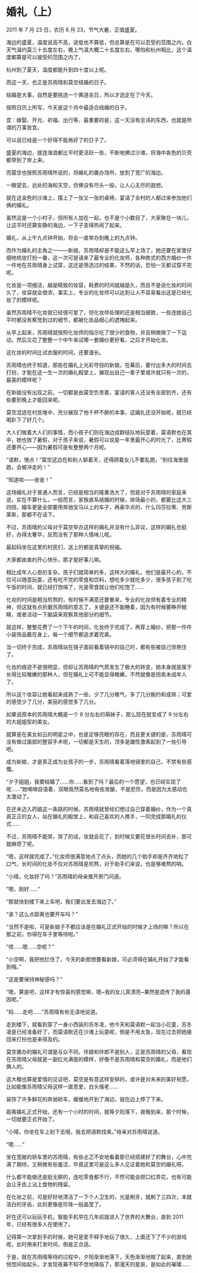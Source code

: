 # 婚礼（上）

2011 年 7 月 23 日，农历 6 月 23，节气大暑，正值盛夏。

海边的盛夏，温度说高不高，说低也不算低，但总算是在可以忍受的范围之内，白天气温约莫三十五度左右，晚上气温大概二十五度左右，哪怕和杭州相比，这个温度都算是可以接受的范围之内了。

杭州到了夏天，温度都能升到四十度以上呢。

而这一天，也正是苏雨晴和莫空结婚的日子。

结婚是大事，自然是要挑选一个黄道吉日，所以才选定在了今天。

按照日历上所写，今天是这个月中最适合结婚的日子。

宜：嫁娶、开光、祈福、出行等，最重要的是，这一天没有忌讳的东西，也就是所谓的万事皆宜。

可以说已经是一个好得不能再好了的日子了。

盛夏的海边，就连海浪都比平时更活跃一些，不断地拂过沙滩，将海中各色的贝壳都带到了岸上来。

而莫空也按照苏雨晴所说的，将婚礼的置办场所，放到了宽广的海边。

一眼望去，远处的海和天空，仿佛没有尽头一般，让人心无尽的遐想。

就在这金色的沙滩上，摆上了一张又一张的桌椅，宴请了全村的人都过来参加他们俩的婚礼。

虽然这是一个小村子，但所有人加在一起，也不是个小数目了，大家聚在一块儿，让这平时还算安静的海边，一下子变得热闹了起来。

婚礼，从上午九点钟开始，将会一直举办到晚上的九点钟。

而作为婚礼的主角之一——新娘，苏雨晴却是不能这么早上场了，她还要在家里仔细地梳妆打扮一番，这一次可是请来了最专业的化妆师，各种款式的西方婚纱一件一件地在苏雨晴身上试穿，这还是筛选过的结果，不然的话，恐怕一天都试穿不完呢。

化妆是一项细活，越是精致的妆容，耗费的时间就越是久，而且不是说化妆的时间久了，妆容就会很浓，事实上，专业的化妆师可以达到让人不容易看出这是已经化妆了的模样呢。

虽然苏雨晴不化妆就已经很可爱了，但化妆师处理的还是相当细致，一些连她自己平时都没有察觉到过的细节，都被化妆品细心的遮掩起来。

从早上起来，苏雨晴就按照化妆师的指示吃了很少的食物，并且稍微做了一下运动，然后又花了整整一个中午来试哪一套婚纱更好看，之后才开始化妆。

这化妆的时间比试衣服的时间，还要漫长。

苏雨晴也终于知道，那些在婚礼上光彩夺目的新娘，在幕后，要付出多大的时间去打扮，才能在这一生一次的婚礼殿堂上，展现出自己一辈子里或许就只有一次的，最美的模样呢？

在新娘没有出现之前，一切都是由莫空负责着，宴请的客人还没有全部到齐，还有些要到晚上才能回来呢。

莫空混迹在村民堆中，充分展现了他千杯不醉的本事，这婚礼还没开始呢，就已经喝趴下了好几个。

大人们做着大人们的事情，而小孩子们则在海边成群结队地玩耍着，莫语默也在其中，她也放了暑假，对于孩子来说，暑假可以说是一年里最开心的时光了，比寒假还要开心——因为暑假可是有整整两个月呢。

“语默，慢点！”莫空这边在和别人聊着天，还得顾着女儿不要乱跑，“别往海里面跑，会被冲走的！”

“知道啦——爸爸！”

这场婚礼对于普通人而言，已经是相当的隆重浩大了，但是对于苏雨晴的家庭来说，实在不算什么，一般而言，家族直系结婚的时候，排场最小的，都要比这大三四倍，婚车更是全部要用奔驰宝马以上的车子，再豪华点的，什么玛莎拉蒂、劳斯莱斯，那都不在话下。

不过，苏雨晴的父母对于莫空举办这样的婚礼并没有什么异议，这样的婚礼也挺好，办得太奢华，反而没有了那种人情味儿呢。

最起码坐在这里的村民们，送上的都是真挚的祝福。

大家都由衷的开心快乐，那才是好事儿嘛。

相比成年人心思的复杂，孩子们就简单的多，这样大的婚礼，他们是最开心的，不仅可以随意玩耍，还有吃不完的零食和饮料，想吃多少就吃多少，很多孩子到了吃午饭的时间，就已经打饱嗝了，光是零食就让他们吃饱了……

化妆的时间是相当煎熬的，有时候不满意还要重来，专业的化妆师有着专业的精神，但这就有点折磨苏雨晴的意志了，关键是还不能睡着，因为有时候要睁开眼睛，或者活动一下脑袋来观察其他部分的细节。

就这样，整整花费了一个下午的时间，化妆终于完成了，再穿上婚纱，把那一件件小装饰品戴在身上，每一个细节都追求着完美。

当一切终于完成，苏雨晴站在镜子面前看着镜中的自己时，都有些被自己惊艳住了。

化妆的痕迹不是很明显，但却让苏雨晴的气质发生了极大的转变，她本身就是属于长得比较稚嫩的那种人，但在婚礼上可不能显得稚嫩，不然就像是拐卖未成年人了。

所以这个妆容让她看起来成熟了一些，少了几分稚气，多了几分婉约和成熟；可爱的感觉少了几分，美丽的感觉多了几分。

如果说原本的苏雨晴大概是一个 8 分左右的萌妹子，那么现在就变成了 9 分左右的大姐姐型的美女。

就算是在美女如云的明星之中，也是足够亮眼的存在，而且更关键的是，苏雨晴可没有做过面部的整容手术呢，一切都是天生的，顶多是雌性激素起到了一些引导吧。

成为新娘，才是真正成为女孩子的一步，苏雨晴看着落地镜里的自己，不禁有些感慨。

“夕子姐姐，我要结婚了……你……看到了吗？最后的一个愿望，也已经实现了呢……”她喃喃自语着，双眼竟然莫名地有些发酸，不是悲伤，而是因为太感动也太激动了。

在还未迈入药娘这一条路的时候，苏雨晴就曾经幻想过自己穿着婚纱，作为一个真真正正的女人，站在婚礼的殿堂上，和自己喜欢的人携手，一同完成那婚礼的仪式……

不过，苏雨晴不能哭，哭了的话，妆就会花了，到时候又要花很长时间去补，那可就麻烦了呢。

“嗯，这样就完成了。”化妆师很满意地点了点头，而她的几个助手却是齐齐地松了口气，长时间的化妆不仅对苏雨晴是煎熬，对于助手们来说，也是够难熬的呐。

“小晴，化妆好了吗？”苏雨晴的母亲推开房门问道。

“嗯，刚好……”

“那就快到楼下来上车吧，我们要出发去海边了。”

“诶？这么点距离也要开车吗？”

“当然不是啦，可是新娘子不都应该是在婚礼正式开始的时候才上场的嘛？所以在那之前，你得在车子里等待啦。”

“唔……嗯……空呢？”

“小空啊，我把他拦住了，今天的新郎想要看新娘，可必须得在婚礼开始了才能看到哦。”

“这是要保持神秘感吗？”

“嗯，算是吧，这样才有惊喜的感觉嘛，嗯~我的女儿真漂亮~果然是遗传了我的基因呢。”

“妈……走吧……”苏雨晴有些无语地说道。

走到楼下，就看到穿了一身小西装的苏冬凌，他今天和莫语默一起当小花童，苏冬凌是已经准备好了，而莫语默还在沙滩上玩耍呢，倒是不用太急，现在过去把她接回来打扮也是来得及的。

莫空置办的婚礼可谓是与众不同，伴娘和伴郎不是别人，正是苏雨晴的父母，看现在苏雨晴父母就是一副红光满面的模样，好像不是苏雨晴和莫空的婚礼，而是他们俩人的。

这大概也算是爱情的见证吧，莫空是有意这样安排的，或许是对未来的美好祝愿，比如能像苏雨晴父母这样一直恩爱，白头偕老……

装饰了许多鲜花的奔驰轿车，缓缓地开到了海边，就在边上停了下来。

距离婚礼正式开始，还有一个小时的时间，就等夕阳落下，夜晚到来，那个时候，一切就要正式开始了。

“小晴，你坐在车上别下去哦，我去把语默找来。”母亲对苏雨晴说道。

“嗯……”

坐在宽敞的轿车里的苏雨晴，有些忐忑不安地看着那已经搭建好了的舞台，心中充满了期待，又稍微有些羞涩，毕竟这里可是这么多人见证着她和莫空的婚礼呀。

什么都不能做还是挺无聊的，连吃零食都不行，不然可能会把口红弄花，也有可能会让牙齿上沾上食物的残留。

在化妆之前，可是好好地清洁了一下个人卫生的，光是刷牙，就刷了三四次，本就洁白的牙齿，此刻更像是珍珠一般晶莹了。

好在还可以玩玩手机，智能手机早在几年前就进入了世界的大舞台，直到 2011 年，已经有很多人在使用了。

记得第一次拿到手的时候，她可是爱不释手地玩了很久，上面还下了不少的游戏呢，此时用来打发时间，倒是正合适。

于是，就在苏雨晴等待的过程中，夕阳渐渐地落下，天色渐渐地暗了起来，直到她恍惚间抬起头，才发现夜幕不知不觉地降临了，那漫天的星辰，是如此的璀璨……
